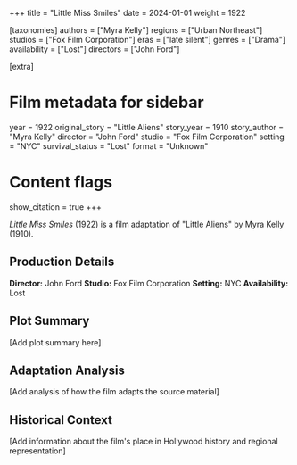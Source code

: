 +++
title = "Little Miss Smiles"
date = 2024-01-01
weight = 1922

[taxonomies]
authors = ["Myra Kelly"]
regions = ["Urban Northeast"]
studios = ["Fox Film Corporation"]
eras = ["late silent"]
genres = ["Drama"]
availability = ["Lost"]
directors = ["John Ford"]

[extra]
# Film metadata for sidebar
year = 1922
original_story = "Little Aliens"
story_year = 1910
story_author = "Myra Kelly"
director = "John Ford"
studio = "Fox Film Corporation"
setting = "NYC"
survival_status = "Lost"
format = "Unknown"

# Content flags
show_citation = true
+++

*Little Miss Smiles* (1922) is a film adaptation of "Little Aliens" by Myra Kelly (1910).

## Production Details

**Director:** John Ford
**Studio:** Fox Film Corporation
**Setting:** NYC
**Availability:** Lost

## Plot Summary

[Add plot summary here]

## Adaptation Analysis

[Add analysis of how the film adapts the source material]

## Historical Context

[Add information about the film's place in Hollywood history and regional representation]